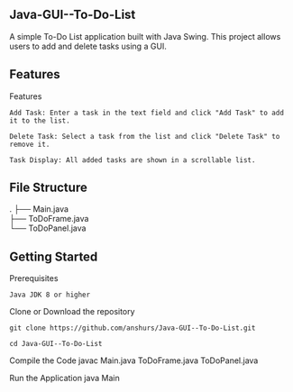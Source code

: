 ## Java-GUI--To-Do-List

A simple To-Do List application built with Java Swing. This project allows users to add and delete tasks using a GUI.

## Features
Features

    Add Task: Enter a task in the text field and click "Add Task" to add it to the list.

    Delete Task: Select a task from the list and click "Delete Task" to remove it.

    Task Display: All added tasks are shown in a scrollable list.

## File Structure
.
├── Main.java         
├── ToDoFrame.java    
└── ToDoPanel.java    

## Getting Started
Prerequisites

    Java JDK 8 or higher

Clone or Download the repository

    git clone https://github.com/anshurs/Java-GUI--To-Do-List.git
    
    cd Java-GUI--To-Do-List


Compile the Code
javac Main.java ToDoFrame.java ToDoPanel.java

Run the Application
java Main
